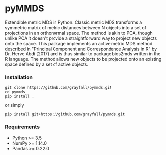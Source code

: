 # pyMMDS

Extendible metric MDS in Python. Classic metric MDS transforms a 
symmetric matrix of metric distances between N objects into a set of projections 
in an orthonormal space. The method is akin to PCA, though unlike PCA it doesn't 
provide a straightforward way to project new objects onto the space. This 
package implements an active metric MDS method described in "Principal Component 
and Correspondence Analysis in R" by Dr. Herve Abdi (2017) and is thus similar 
to package bios2mds written in the R language. The method allows new objects to 
be projected onto an existing space defined by a set of active objects.

### Installation

```
git clone https://github.com/grayfall/pymmds.git
cd pymmds
pip install .
```

or simply 

```
pip install git+https://github.com/grayfall/pymmds.git
```

### Requirements

- Python >= 3.5
- NumPy >= 1.14.0
- Pandas >= 0.22.0